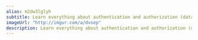 ```yaml
---
alias: m2dw3lglyh
subtitle: Learn everything about authentication and authorization (data access permissions) in Graphcool by practical examples.
imageUrl: "http://imgur.com/a/dvsep"
description: Learn everything about authentication and authorization (data access permissions) in Graphcool by practical examples.
---
```


